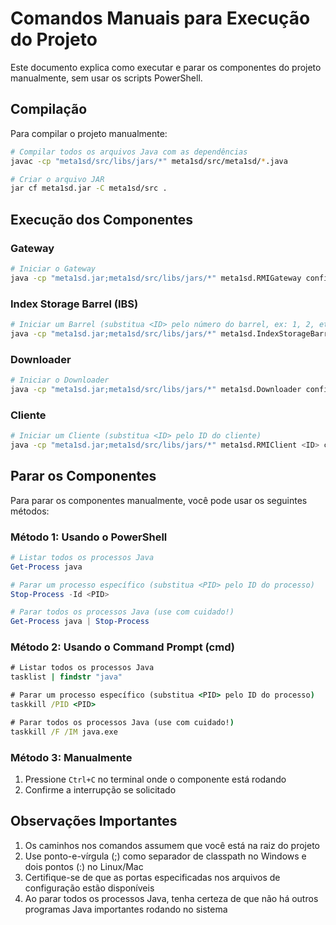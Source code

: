 # Comandos Manuais para Execução do Projeto

Este documento explica como executar e parar os componentes do projeto manualmente, sem usar os scripts PowerShell.

## Compilação

Para compilar o projeto manualmente:

```bash
# Compilar todos os arquivos Java com as dependências
javac -cp "meta1sd/src/libs/jars/*" meta1sd/src/meta1sd/*.java

# Criar o arquivo JAR
jar cf meta1sd.jar -C meta1sd/src .
```

## Execução dos Componentes

### Gateway
```bash
# Iniciar o Gateway
java -cp "meta1sd.jar;meta1sd/src/libs/jars/*" meta1sd.RMIGateway config/gateway.properties
```

### Index Storage Barrel (IBS)
```bash
# Iniciar um Barrel (substitua <ID> pelo número do barrel, ex: 1, 2, etc)
java -cp "meta1sd.jar;meta1sd/src/libs/jars/*" meta1sd.IndexStorageBarrel <ID> config/indexstoragebarrels.properties
```

### Downloader
```bash
# Iniciar o Downloader
java -cp "meta1sd.jar;meta1sd/src/libs/jars/*" meta1sd.Downloader config/downloaders.properties
```

### Cliente
```bash
# Iniciar um Cliente (substitua <ID> pelo ID do cliente)
java -cp "meta1sd.jar;meta1sd/src/libs/jars/*" meta1sd.RMIClient <ID> config/client.properties
```

## Parar os Componentes

Para parar os componentes manualmente, você pode usar os seguintes métodos:

### Método 1: Usando o PowerShell
```powershell
# Listar todos os processos Java
Get-Process java

# Parar um processo específico (substitua <PID> pelo ID do processo)
Stop-Process -Id <PID>

# Parar todos os processos Java (use com cuidado!)
Get-Process java | Stop-Process
```

### Método 2: Usando o Command Prompt (cmd)
```cmd
# Listar todos os processos Java
tasklist | findstr "java"

# Parar um processo específico (substitua <PID> pelo ID do processo)
taskkill /PID <PID>

# Parar todos os processos Java (use com cuidado!)
taskkill /F /IM java.exe
```

### Método 3: Manualmente
1. Pressione `Ctrl+C` no terminal onde o componente está rodando
2. Confirme a interrupção se solicitado

## Observações Importantes

1. Os caminhos nos comandos assumem que você está na raiz do projeto
2. Use ponto-e-vírgula (;) como separador de classpath no Windows e dois pontos (:) no Linux/Mac
3. Certifique-se de que as portas especificadas nos arquivos de configuração estão disponíveis
4. Ao parar todos os processos Java, tenha certeza de que não há outros programas Java importantes rodando no sistema 